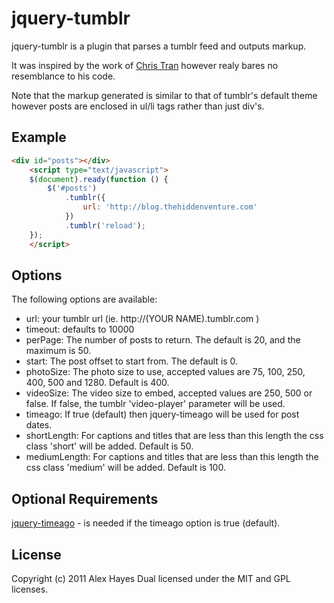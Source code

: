 # jquery-tumblr

jquery-tumblr is a plugin that parses a tumblr feed and outputs markup.

It was inspired by the work of [Chris Tran](https://chris-tran.com/blog/?p=236) however realy bares no resemblance to his code.

Note that the markup generated is similar to that of tumblr's default theme however posts are enclosed in ul/li tags rather than just div's.

## Example

```html
<div id="posts"></div>
	<script type="text/javascript">
	$(document).ready(function () {
		$('#posts')
			.tumblr({
				url: 'http://blog.thehiddenventure.com'
			})
			.tumblr('reload');
	});
	</script>
```

## Options

The following options are available:

- url: your tumblr url (ie. http://(YOUR NAME).tumblr.com )
- timeout: defaults to 10000
- perPage: The number of posts to return. The default is 20, and the maximum is 50.
- start: The post offset to start from. The default is 0.
- photoSize: The photo size to use, accepted values are 75, 100, 250, 400, 500 and 1280. Default is 400.
- videoSize: The video size to embed, accepted values are 250, 500 or false. If false, the tumblr 'video-player' parameter will be used.
- timeago: If true (default) then jquery-timeago will be used for post dates.
- shortLength: For captions and titles that are less than this length the css class 'short' will be added. Default is 50.
- mediumLength: For captions and titles that are less than this length the css class 'medium' will be added. Default is 100.

## Optional Requirements

[jquery-timeago](http://timeago.yarp.com/) - is needed if the timeago option is true (default).

## License

Copyright (c) 2011 Alex Hayes
Dual licensed under the MIT and GPL licenses.
